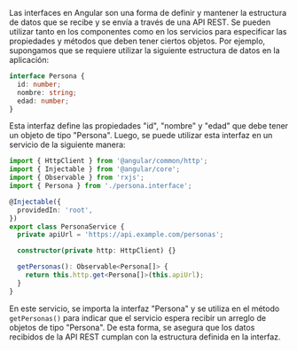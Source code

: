 Las interfaces en Angular son una forma de definir y mantener la estructura de datos que se recibe y se envía a través de una API REST. Se pueden utilizar tanto en los componentes como en los servicios para especificar las propiedades y métodos que deben tener ciertos objetos. Por ejemplo, supongamos que se requiere utilizar la siguiente estructura de datos en la aplicación:

```ts
interface Persona {
  id: number;
  nombre: string;
  edad: number;
}
```

Esta interfaz define las propiedades "id", "nombre" y "edad" que debe tener un objeto de tipo "Persona". Luego, se puede utilizar esta interfaz en un servicio de la siguiente manera:

```ts
import { HttpClient } from '@angular/common/http';
import { Injectable } from '@angular/core';
import { Observable } from 'rxjs';
import { Persona } from './persona.interface';

@Injectable({
  providedIn: 'root',
})
export class PersonaService {
  private apiUrl = 'https://api.example.com/personas';

  constructor(private http: HttpClient) {}

  getPersonas(): Observable<Persona[]> {
    return this.http.get<Persona[]>(this.apiUrl);
  }
}
```

En este servicio, se importa la interfaz "Persona" y se utiliza en el método `getPersonas()` para indicar que el servicio espera recibir un arreglo de objetos de tipo "Persona". De esta forma, se asegura que los datos recibidos de la API REST cumplan con la estructura definida en la interfaz.
